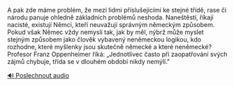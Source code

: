 
A pak zde máme problém, že mezi lidmi příslušejícími ke stejné třídě, rase či národu panuje ohledně základních problémů neshoda. Naneštěstí, říkají nacisté, existují Němci, kteří neuvažují správným německým způsobem. Pokud však Němec vždy nemyslí tak, jak by měl, nýbrž může myslet stejným způsobem jako člověk vybavený neněmeckou logikou, kdo rozhodne, které myšlenky jsou skutečně německé a které neněmecké? Profesor Franz Oppenheimer říká: „Jednotlivec často při zaopatřování svých zájmů chybuje, třída se v dlouhém období nikdy nemýlí."

[🔊 Poslechnout audio](/data/7-paragraphs/audio/chapter_24/para_001-A-pak-zde-mme-problm-e-mezi-lidmi-psluejc.mp3)
